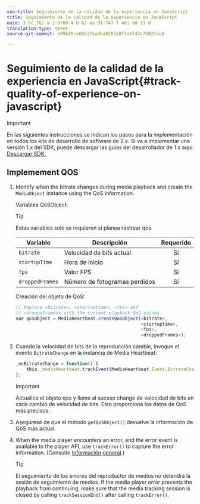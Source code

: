 ```yaml
---
seo-title: Seguimiento de la calidad de la experiencia en JavaScript
title: Seguimiento de la calidad de la experiencia en JavaScript
uuid: 3 bc 762 a 2-9706-4 b 62-aa 91-747 f 461 dd 13 d
translation-type: tm+mt
source-git-commit: e89620ce60a37aa4ba0207e8f5a4f43c76026dcd

---
```



# Seguimiento de la calidad de la experiencia en JavaScript{#track-quality-of-experience-on-javascript}

>[!IMPORTANT]
>
>En las siguientes instrucciones se indican los pasos para la implementación en todos los kits de desarrollo de software de 2.x. Si va a implementar una versión 1.x del SDK, puede descargar las guías del desarrollador de 1.x aquí: [Descargar SDK.](/help/sdk-implement/download-sdks.md)

## Implemement QOS

1. Identify when the bitrate changes during media playback and create the `MediaObject` instance using the QoS information.

   Variables QoSObject:

   >[!TIP]
   >
   >Estas variables solo se requieren si planea rastrear qos.

   | Variable | Descripción | Requerido |
   | --- | --- | :---: |
   | `bitrate` | Velocidad de bits actual | Sí |
   | `startupTime` | Hora de inicio | Sí |
   | `fps` | Valor FPS | Sí |
   | `droppedFrames` | Número de fotogramas perdidos | Sí |

   Creación del objeto de QoS:

   ```js
   // Replace <bitrate>, <startuptime>, <fps> and  
   // <droppeFrames> with the current playback QoS values.  
   var qosObject = MediaHeartbeat.createQoSObject(<bitrate>,  
                                                  <startuptime>,  
                                                  <fps>,  
                                                  <droppedFrames>); 
   ```

1. Cuando la velocidad de bits de la reproducción cambie, invoque el evento `BitrateChange` en la instancia de Media Heartbeat:

   ```js
   _onBitrateChange = function() { 
       this._mediaHeartbeat.trackEvent(MediaHeartbeat.Event.BitrateChange, qosObject); 
   };
   ```

   >[!IMPORTANT]
   >
   >Actualice el objeto qos y llame al suceso change de velocidad de bits en cada cambio de velocidad de bits. Esto proporciona los datos de QoS más precisos.

1. Asegúrese de que el método `getQoSObject()` devuelve la información de QoS más actual.
1. When the media player encounters an error, and the error event is available to the player API, use `trackError()` to capture the error information. (Consulte [Información general](/help/sdk-implement/track-errors/track-errors-overview.md).)

   >[!TIP]
   >
   >El seguimiento de los errores del reproductor de medios no detendrá la sesión de seguimiento de medios. If the media player error prevents the playback from continuing, make sure that the media tracking session is closed by calling `trackSessionEnd()` after calling `trackError()`.

